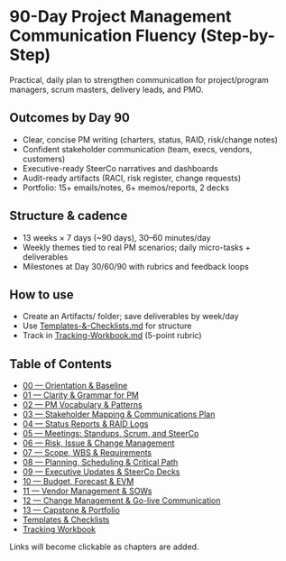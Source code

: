 # 90-Day Project Management Communication Fluency (Step-by-Step)

Practical, daily plan to strengthen communication for project/program managers, scrum masters, delivery leads, and PMO.

## Outcomes by Day 90
- Clear, concise PM writing (charters, status, RAID, risk/change notes)
- Confident stakeholder communication (team, execs, vendors, customers)
- Executive-ready SteerCo narratives and dashboards
- Audit-ready artifacts (RACI, risk register, change requests)
- Portfolio: 15+ emails/notes, 6+ memos/reports, 2 decks

## Structure & cadence
- 13 weeks × 7 days (~90 days), 30–60 minutes/day
- Weekly themes tied to real PM scenarios; daily micro-tasks + deliverables
- Milestones at Day 30/60/90 with rubrics and feedback loops

## How to use
- Create an Artifacts/ folder; save deliverables by week/day
- Use [Templates-&-Checklists.md](./Templates-&-Checklists.md) for structure
- Track in [Tracking-Workbook.md](./Tracking-Workbook.md) (5-point rubric)

## Table of Contents
- [00 — Orientation & Baseline](./00-Orientation-Assessment.md)
- [01 — Clarity & Grammar for PM](./01-Clarity-&-Grammar-for-PM.md)
- [02 — PM Vocabulary & Patterns](./02-PM-Vocabulary-&-Patterns.md)
- [03 — Stakeholder Mapping & Communications Plan](./03-Stakeholder-Mapping-&-Communications-Plan.md)
- [04 — Status Reports & RAID Logs](./04-Status-Reports-&-RAID-Logs.md)
- [05 — Meetings: Standups, Scrum, and SteerCo](./05-Meetings-Standups-Scrum-SteerCo.md)
- [06 — Risk, Issue & Change Management](./06-Risk-Issue-&-Change-Management.md)
- [07 — Scope, WBS & Requirements](./07-Scope-WBS-&-Requirements.md)
- [08 — Planning, Scheduling & Critical Path](./08-Planning-Scheduling-&-Critical-Path.md)
- [09 — Executive Updates & SteerCo Decks](./09-Executive-Updates-&-SteerCo-Decks.md)
- [10 — Budget, Forecast & EVM](./10-Budget-Forecast-&-EVM.md)
- [11 — Vendor Management & SOWs](./11-Vendor-Management-&-SOWs.md)
- [12 — Change Management & Go-live Communication](./12-Change-Management-&-Go-live-Communication.md)
- [13 — Capstone & Portfolio](./13-Capstone-&-Portfolio.md)
- [Templates & Checklists](./Templates-&-Checklists.md)
- [Tracking Workbook](./Tracking-Workbook.md)

Links will become clickable as chapters are added.
